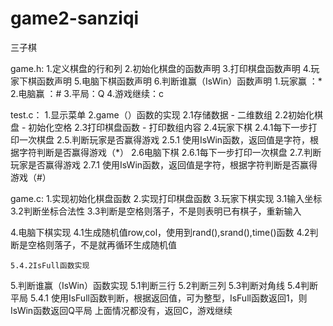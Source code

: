 # game2-sanziqi
三子棋


game.h:
1.定义棋盘的行和列
2.初始化棋盘的函数声明
3.打印棋盘函数声明
4.玩家下棋函数声明
5.电脑下棋函数声明
6.判断谁赢（IsWin）函数声明
	1.玩家赢 ：*
	2.电脑赢 ：#
	3.平局：Q
	4.游戏继续：c

test.c：
1.显示菜单
2.game（）函数的实现
	2.1存储数据 - 二维数组
	2.2初始化棋盘 - 初始化空格
	2.3打印棋盘函数 - 打印数组内容
	2.4玩家下棋
		2.4.1每下一步打印一次棋盘
	2.5.判断玩家是否赢得游戏
		2.5.1 使用IsWin函数，返回值是字符，根据字符判断是否赢得游戏（*）
	2.6电脑下棋
		2.6.1每下一步打印一次棋盘
	2.7.判断玩家是否赢得游戏
		2.7.1 使用IsWin函数，返回值是字符，根据字符判断是否赢得游戏（#）
	
game.c:
1.实现初始化棋盘函数
2.实现打印棋盘函数
3.玩家下棋实现
	3.1输入坐标
	3.2判断坐标合法性
	3.3判断是空格则落子，不是则表明已有棋子，重新输入

4.电脑下棋实现
	4.1生成随机值row,col，使用到rand(),srand(),time()函数
	4.2判断是空格则落子，不是就再循环生成随机值

	5.4.2IsFull函数实现
5.判断谁赢（IsWin）函数实现
	5.1判断三行
	5.2判断三列
	5.3判断对角线
	5.4判断平局
		5.4.1 使用IsFull函数判断，根据返回值，可为整型，IsFull函数返回1，则IsWin函数返回Q平局
	上面情况都没有，返回C，游戏继续
